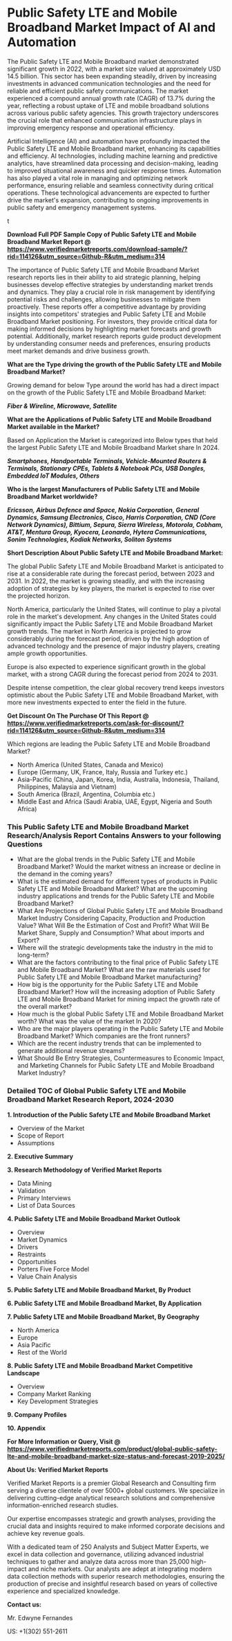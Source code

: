 <meta name="title" content="Global Public Safety LTE and Mobile Broadband Market Impact of AI and Automation"><meta name="description" content="The Public Safety LTE and Mobile Broadband market demonstrated significant growth in 2022, with a market size valued at approximately USD 14.5 billion. This sector has"><meta name="title" content="Public Safety LTE and Mobile Broadband Market Size, Share, Scope, Trends, Growth, Opportunities, Analysis, Forecast"><h1>Public Safety LTE and Mobile Broadband Market Impact of AI and Automation</h1><p>The Public Safety LTE and Mobile Broadband market demonstrated significant growth in 2022, with a market size valued at approximately USD 14.5 billion. This sector has been expanding steadily, driven by increasing investments in advanced communication technologies and the need for reliable and efficient public safety communications. The market experienced a compound annual growth rate (CAGR) of 13.7% during the year, reflecting a robust uptake of LTE and mobile broadband solutions across various public safety agencies. This growth trajectory underscores the crucial role that enhanced communication infrastructure plays in improving emergency response and operational efficiency.</p><p>Artificial Intelligence (AI) and automation have profoundly impacted the Public Safety LTE and Mobile Broadband market, enhancing its capabilities and efficiency. AI technologies, including machine learning and predictive analytics, have streamlined data processing and decision-making, leading to improved situational awareness and quicker response times. Automation has also played a vital role in managing and optimizing network performance, ensuring reliable and seamless connectivity during critical operations. These technological advancements are expected to further drive the market's expansion, contributing to ongoing improvements in public safety and emergency management systems.</p>t</p><p id="" class=""><strong>Download Full PDF Sample Copy of Public Safety LTE and Mobile Broadband Market Report @ <a href="https://www.verifiedmarketreports.com/download-sample/?rid=114126&utm_source=Github-R&utm_medium=314" target="_blank">https://www.verifiedmarketreports.com/download-sample/?rid=114126&utm_source=Github-R&utm_medium=314</a></strong></p><p>The importance of&nbsp;Public Safety LTE and Mobile Broadband Market research reports lies in their ability to aid strategic planning, helping businesses develop effective strategies by understanding market trends and dynamics. They play a crucial role in risk management by identifying potential risks and challenges, allowing businesses to mitigate them proactively. These reports offer a competitive advantage by providing insights into competitors' strategies and Public Safety LTE and Mobile Broadband Market positioning. For investors, they provide critical data for making informed decisions by highlighting market forecasts and growth potential. Additionally, market research reports guide product development by understanding consumer needs and preferences, ensuring products meet market demands and drive business growth.</p><p><strong>What are the&nbsp;Type driving the growth of the Public Safety LTE and Mobile Broadband Market?</strong></p><p id="" class="">Growing demand for below Type around the world has had a direct impact on the growth of the Public Safety LTE and Mobile Broadband Market:</p><em><strong>Fiber & Wireline, Microwave, Satellite</strong></em></p><strong>What are the&nbsp;Applications&nbsp;of Public Safety LTE and Mobile Broadband Market available in the Market?</strong></p><p id="" class="">Based on Application the Market is categorized into Below types that held the largest Public Safety LTE and Mobile Broadband Market share In 2024.</p><em><strong>Smartphones, Handportable Terminals, Vehicle-Mounted Routers & Terminals, Stationary CPEs, Tablets & Notebook PCs, USB Dongles, Embedded IoT Modules, Others</strong></em></p><strong>Who is the largest Manufacturers of Public Safety LTE and Mobile Broadband Market worldwide?</strong></p><p><em><strong>Ericsson, Airbus Defence and Space, Nokia Corporation, General Dynamics, Samsung Electronics, Cisco, Harris Corporation, CND (Core Network Dynamics), Bittium, Sepura, Sierra Wireless, Motorola, Cobham, AT&T, Mentura Group, Kyocera, Leonardo, Hytera Communications, Sonim Technologies, Kodiak Networks, Soliton Systems</strong></em></p><p id="" class=""><strong>Short Description About Public Safety LTE and Mobile Broadband Market:</strong></p><p>The global Public Safety LTE and Mobile Broadband Market is anticipated to rise at a considerable rate during the forecast period, between 2023 and 2031. In 2022, the market is growing steadily, and with the increasing adoption of strategies by key players, the market is expected to rise over the projected horizon.</p><p>North America, particularly the United States, will continue to play a pivotal role in the market's development. Any changes in the United States could significantly impact the Public Safety LTE and Mobile Broadband Market growth trends. The market in North America is projected to grow considerably during the forecast period, driven by the high adoption of advanced technology and the presence of major industry players, creating ample growth opportunities.</p><p>Europe is also expected to experience significant growth in the global market, with a strong CAGR during the forecast period from 2024 to 2031.</p><p>Despite intense competition, the clear global recovery trend keeps investors optimistic about the Public Safety LTE and Mobile Broadband Market, with more new investments expected to enter the field in the future.</p><p id="" class=""><strong>Get Discount On The Purchase Of This Report @ <a href="https://www.verifiedmarketreports.com/ask-for-discount/?rid=114126&utm_source=Github-R&utm_medium=314" target="_blank">https://www.verifiedmarketreports.com/ask-for-discount/?rid=114126&utm_source=Github-R&utm_medium=314</a></strong></p>Which regions are leading the Public Safety LTE and Mobile Broadband Market?</p><ul><li>North America (United States, Canada and Mexico)</li><li>Europe (Germany, UK, France, Italy, Russia and Turkey etc.)</li><li>Asia-Pacific (China, Japan, Korea, India, Australia, Indonesia, Thailand, Philippines, Malaysia and Vietnam)</li><li>South America (Brazil, Argentina, Columbia etc.)</li><li>Middle East and Africa (Saudi Arabia, UAE, Egypt, Nigeria and South Africa)</li></ul><h3 id="" class="">This Public Safety LTE and Mobile Broadband Market Research/Analysis Report Contains Answers to your following Questions</h3><ul><li>What are the global trends in the Public Safety LTE and Mobile Broadband Market? Would the market witness an increase or decline in the demand in the coming years?</li><li>What is the estimated demand for different types of products in Public Safety LTE and Mobile Broadband Market? What are the upcoming industry applications and trends for the Public Safety LTE and Mobile Broadband Market?</li><li>What Are Projections of Global Public Safety LTE and Mobile Broadband Market Industry Considering Capacity, Production and Production Value? What Will Be the Estimation of Cost and Profit? What Will Be Market Share, Supply and Consumption? What about imports and Export?</li><li>Where will the strategic developments take the industry in the mid to long-term?</li><li>What are the factors contributing to the final price of Public Safety LTE and Mobile Broadband Market? What are the raw materials used for Public Safety LTE and Mobile Broadband Market manufacturing?</li><li>How big is the opportunity for the Public Safety LTE and Mobile Broadband Market? How will the increasing adoption of Public Safety LTE and Mobile Broadband Market for mining impact the growth rate of the overall market?</li><li>How much is the global Public Safety LTE and Mobile Broadband Market worth? What was the value of the market In 2020?</li><li>Who are the major players operating in the Public Safety LTE and Mobile Broadband Market? Which companies are the front runners?</li><li>Which are the recent industry trends that can be implemented to generate additional revenue streams?</li><li>What Should Be Entry Strategies, Countermeasures to Economic Impact, and Marketing Channels for Public Safety LTE and Mobile Broadband Market Industry?</li></ul><h3 id="" class="">Detailed TOC of Global Public Safety LTE and Mobile Broadband Market Research Report, 2024-2030</h3><p id="" class=""><strong>1. Introduction of the Public Safety LTE and Mobile Broadband Market</strong></p><ul><li>Overview of the Market</li><li>Scope of Report</li><li>Assumptions</li></ul><p id="" class=""><strong>2. Executive Summary</strong></p><p id="" class=""><strong>3. Research Methodology of Verified Market Reports</strong></p><ul><li>Data Mining</li><li>Validation</li><li>Primary Interviews</li><li>List of Data Sources</li></ul><p id="" class=""><strong>4. Public Safety LTE and Mobile Broadband Market Outlook</strong></p><ul><li>Overview</li><li>Market Dynamics</li><li>Drivers</li><li>Restraints</li><li>Opportunities</li><li>Porters Five Force Model</li><li>Value Chain Analysis</li></ul><p id="" class=""><strong>5. Public Safety LTE and Mobile Broadband Market, By Product</strong></p><p id="" class=""><strong>6. Public Safety LTE and Mobile Broadband Market, By Application</strong></p><p id="" class=""><strong>7. Public Safety LTE and Mobile Broadband Market, By Geography</strong></p><ul><li>North America</li><li>Europe</li><li>Asia Pacific</li><li>Rest of the World</li></ul><p id="" class=""><strong>8. Public Safety LTE and Mobile Broadband Market Competitive Landscape</strong></p><ul><li>Overview</li><li>Company Market Ranking</li><li>Key Development Strategies</li></ul><p id="" class=""><strong>9. Company Profiles</strong></p><p id="" class=""><strong>10. Appendix</strong></p><p id="" class=""><strong>For More Information or Query, Visit @ <a href="https://www.verifiedmarketreports.com/product/global-public-safety-lte-and-mobile-broadband-market-size-status-and-forecast-2019-2025/" target="_blank">https://www.verifiedmarketreports.com/product/global-public-safety-lte-and-mobile-broadband-market-size-status-and-forecast-2019-2025/</a></strong></p><p id="" class=""><strong>About Us: Verified Market Reports</strong></p><p id="" class="">Verified Market Reports is a premier Global Research and Consulting firm serving a diverse clientele of over 5000+ global customers. We specialize in delivering cutting-edge analytical research solutions and comprehensive information-enriched research studies.</p><p id="" class="">Our expertise encompasses strategic and growth analyses, providing the crucial data and insights required to make informed corporate decisions and achieve key revenue goals.</p><p id="" class="">With a dedicated team of 250 Analysts and Subject Matter Experts, we excel in data collection and governance, utilizing advanced industrial techniques to gather and analyze data across more than 25,000 high-impact and niche markets. Our analysts are adept at integrating modern data collection methods with superior research methodologies, ensuring the production of precise and insightful research based on years of collective experience and specialized knowledge.</p><p id="" class=""><strong>Contact us:</strong></p><p id="" class="">Mr. Edwyne Fernandes</p><p id="" class="">US: +1(302) 551-2611</p>